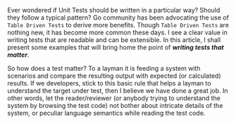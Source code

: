 Ever wondered if Unit Tests should be written in a particular way? Should they follow a typical pattern? Go community has been
advocating the use of `Table Driven Tests` to derive more benefits. Though `Table Driven Tests` are nothing new, it has become
more common these days. I see a clear value in writing tests that are readable and can be extensible. In this article, I shall
present some examples that will bring home the point of _**writing tests that matter**_.

So how does a test matter? To a layman it is feeding a system with scenarios and compare the resulting output with expected 
(or calculated) results. If we developers, stick to this basic rule that helps a layman to understand the target under test, 
then I believe we have done a great job. In other words, let the reader/reviewer (or anybody trying to understand the system
by browsing the test code) not bother about intricate details of the system, or peculiar language semantics while reading the
test code.

